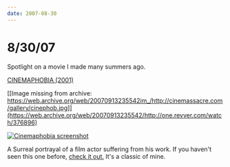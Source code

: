```yaml
---
date: 2007-08-30
---
```

# 8/30/07

Spotlight on a movie I made many summers ago.

[CINEMAPHOBIA (2001)](https://web.archive.org/web/20070913235542/http://one.revver.com/watch/376896)

[[Image missing from archive: https://web.archive.org/web/20070913235542im_/http://cinemassacre.com/gallery/cinephob.jpg]](https://web.archive.org/web/20070913235542/http://one.revver.com/watch/376896)

[![Cinemaphobia screenshot](https://i.imgur.com/Pe0NJsn.jpg)](https://web.archive.org/web/20070913235542/http://one.revver.com/watch/376896)

A Surreal portrayal of a film actor suffering from his work. If you haven't seen this one before, [check it out.](https://web.archive.org/web/20070913235542/http://one.revver.com/watch/376896) It's a classic of mine.